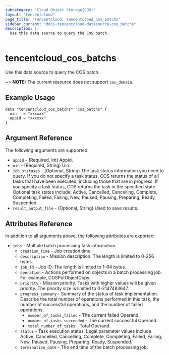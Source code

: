 ```yaml
---
subcategory: "Cloud Object Storage(COS)"
layout: "tencentcloud"
page_title: "TencentCloud: tencentcloud_cos_batchs"
sidebar_current: "docs-tencentcloud-datasource-cos_batchs"
description: |-
  Use this data source to query the COS batch.
---
```


# tencentcloud_cos_batchs

Use this data source to query the COS batch.

~> **NOTE:** The current resource does not support `cos_domain`.

## Example Usage

```hcl
data "tencentcloud_cos_batchs" "cos_batchs" {
  uin   = "xxxxxx"
  appid = "xxxxxx"
}
```

## Argument Reference

The following arguments are supported:

* `appid` - (Required, Int) Appid.
* `uin` - (Required, String) Uin.
* `job_statuses` - (Optional, String) The task status information you need to query. If you do not specify a task status, COS returns the status of all tasks that have been executed, including those that are in progress. If you specify a task status, COS returns the task in the specified state. Optional task states include: Active, Cancelled, Cancelling, Complete, Completing, Failed, Failing, New, Paused, Pausing, Preparing, Ready, Suspended.
* `result_output_file` - (Optional, String) Used to save results.

## Attributes Reference

In addition to all arguments above, the following attributes are exported:

* `jobs` - Multiple batch processing task information.
  * `creation_time` - Job creation time.
  * `description` - Mission description. The length is limited to 0-256 bytes.
  * `job_id` - Job ID. The length is limited to 1-64 bytes.
  * `operation` - Actions performed on objects in a batch processing job. For example, COSPutObjectCopy.
  * `priority` - Mission priority. Tasks with higher values will be given priority. The priority size is limited to 0-2147483647.
  * `progress_summary` - Summary of the status of task implementation. Describe the total number of operations performed in this task, the number of successful operations, and the number of failed operations.
    * `number_of_tasks_failed` - The current failed Operand.
    * `number_of_tasks_succeeded` - The current successful Operand.
    * `total_number_of_tasks` - Total Operand.
  * `status` - Task execution status. Legal parameter values include Active, Cancelled, Cancelling, Complete, Completing, Failed, Failing, New, Paused, Pausing, Preparing, Ready, Suspended.
  * `termination_date` - The end time of the batch processing job.



